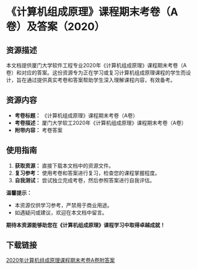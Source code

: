 # 《计算机组成原理》课程期末考卷（A卷）及答案（2020）

## 资源描述

本文档提供厦门大学软件工程专业2020年《计算机组成原理》课程期末考卷（A卷）和对应的答案。这份资源专为正在学习或复习计算机组成原理课程的学生而设计，旨在通过提供真实考卷和答案帮助学生深入理解课程内容，有效备考。

## 资源内容

- **考卷标题：** 《计算机组成原理》课程期末考卷（A卷）
- **考卷描述：** 厦门大学软工2020年《计算机组成原理》课程期末考卷（A卷）
- **附带内容：** 考卷答案

## 使用指南

1. **获取资源：** 直接下载本文档中的资源文件。
2. **复习参考：** 使用考卷和答案进行复习，检查您的课程掌握程度。
3. **自我测试：** 尝试独立完成考卷，然后参照答案进行自我评估。

**温馨提示：**

- 本资源仅供学习参考，严禁用于商业用途。
- 如遇疑问或建议，欢迎在本文档中留言。

**期待本资源能够助您在《计算机组成原理》课程学习中取得卓越成就！**

## 下载链接

[2020年计算机组成原理课程期末考卷A卷附答案](https://pan.quark.cn/s/3db506023df9)